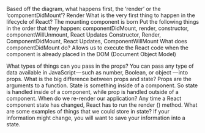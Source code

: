 Based off the diagram, what happens first, the ‘render’ or the ‘componentDidMount’? Render
What is the very first thing to happen in the lifecycle of React? The mounting component is born
Put the following things in the order that they happen: componentDidMount, render, constructor, componentWillUnmount, React Updates
Constructor, Render, ComponentDidMount, React Updates, ComponentWillMount
What does componentDidMount do? Allows us to execute the React code when the component is already placed in the DOM (Document Object Model)


What types of things can you pass in the props? You can pass any type of data available in JavaScript — such as number, Boolean, or object — into props.
What is the big difference between props and state? Props are the arguments to a function. State is something inside of a component. So state is handled inside of a component, while prop is handled outside of a component.
When do we re-render our application? Any time a React component state has changed, React has to run the render () method.
What are some examples of things that we could store in state? If your information might change, you will want to save your information into a state.
